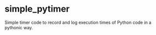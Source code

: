 # simple_pytimer
Simple timer code to record and log execution times of Python code in a pythonic way.

